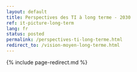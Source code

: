 ```yaml
---
layout: default
title: Perspectives des TI à long terme - 2030
ref: it-picture-long-term
lang: fr
status: posted
permalink: /perspectives-ti-long-terme.html
redirect_to: /vision-moyen-long-terme.html
---
```

<!--markdownlint-disable MD022-->
{% include page-redirect.md %}
